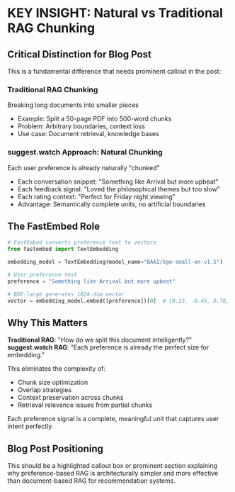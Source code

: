 # KEY INSIGHT: Natural vs Traditional RAG Chunking

## Critical Distinction for Blog Post

This is a fundamental difference that needs prominent callout in the post:

### Traditional RAG Chunking
Breaking long documents into smaller pieces
- Example: Split a 50-page PDF into 500-word chunks
- Problem: Arbitrary boundaries, context loss
- Use case: Document retrieval, knowledge bases

### suggest.watch Approach: Natural Chunking
Each user preference is already naturally "chunked"
- Each conversation snippet: "Something like Arrival but more upbeat"
- Each feedback signal: "Loved the philosophical themes but too slow"
- Each rating context: "Perfect for Friday night viewing"
- Advantage: Semantically complete units, no artificial boundaries

## The FastEmbed Role

```python
# FastEmbed converts preference text to vectors
from fastembed import TextEmbedding

embedding_model = TextEmbedding(model_name="BAAI/bge-small-en-v1.5")

# User preference text
preference = "Something like Arrival but more upbeat"

# BGE-large generates 1024-dim vector
vector = embedding_model.embed([preference])[0]  # [0.23, -0.45, 0.78, ...] (1024 dimensions)
```

## Why This Matters

**Traditional RAG**: "How do we split this document intelligently?"
**suggest.watch RAG**: "Each preference is already the perfect size for embedding."

This eliminates the complexity of:
- Chunk size optimization
- Overlap strategies  
- Context preservation across chunks
- Retrieval relevance issues from partial chunks

Each preference signal is a complete, meaningful unit that captures user intent perfectly.

## Blog Post Positioning
This should be a highlighted callout box or prominent section explaining why preference-based RAG is architecturally simpler and more effective than document-based RAG for recommendation systems.
